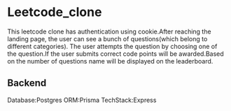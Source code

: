 # Leetcode_clone
This leetcode clone has authentication using cookie.After reaching the landing page, the user can see a bunch of questions(which belong to different categories). The user attempts the question by choosing one of the question.If the user submits correct code points will be awarded.Based on the number of questions name will be displayed on the leaderboard.
## Backend
Database:Postgres
ORM:Prisma
TechStack:Express

